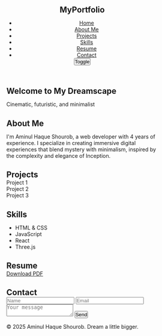 <html lang="en">
<head>
  <meta charset="UTF-8" />
  <meta name="viewport" content="width=device-width, initial-scale=1.0" />
  <title>Aminul Haque Shourob | Cinematic Portfolio</title>
  <style>
    :root {
      --bg-color: #0a0a0f;
      --text-color: #e0e0e0;
      --accent-color: #0077ff;
      --card-bg: #1a1a2e;
      --hover-bg: #292941;
      --gold: #bfa046;
    }* {
  margin: 0;
  padding: 0;
  box-sizing: border-box;
}

html, body {
  scroll-behavior: smooth;
  background: var(--bg-color);
  color: var(--text-color);
  font-family: 'Orbitron', sans-serif;
}

header {
  position: fixed;
  width: 100%;
  top: 0;
  left: 0;
  background: rgba(10, 10, 15, 0.95);
  z-index: 1000;
  padding: 1rem 2rem;
  display: flex;
  justify-content: space-between;
  align-items: center;
  backdrop-filter: blur(10px);
}

nav ul {
  list-style: none;
  display: flex;
  gap: 1.5rem;
}

nav ul li a {
  color: var(--text-color);
  text-decoration: none;
  font-weight: 500;
}

nav ul li a:hover {
  color: var(--gold);
}

#darkModeToggle {
  background: none;
  border: 1px solid var(--accent-color);
  color: var(--text-color);
  padding: 0.4rem 0.8rem;
  cursor: pointer;
  border-radius: 5px;
}

.section {
  padding: 100px 20px;
  min-height: 100vh;
  display: flex;
  flex-direction: column;
  align-items: center;
  justify-content: center;
  text-align: center;
}

.parallax {
  background: linear-gradient(rgba(10,10,15,0.8), rgba(10,10,15,0.8)), url('https://images.unsplash.com/photo-1518770660439-4636190af475') no-repeat center center fixed;
  background-size: cover;
}

h2 {
  font-size: 2.5rem;
  color: var(--gold);
  margin-bottom: 1rem;
}

p, li {
  font-family: 'Roboto Mono', monospace;
  font-size: 1.1rem;
  line-height: 1.6;
}

.projects-container {
  display: flex;
  flex-wrap: wrap;
  justify-content: center;
  gap: 2rem;
}

.card {
  background: var(--card-bg);
  padding: 2rem;
  border-radius: 10px;
  width: 250px;
  transition: background 0.3s, transform 0.3s;
}

.card:hover {
  background: var(--hover-bg);
  transform: translateY(-5px);
}

.skills-list {
  list-style: none;
  display: grid;
  grid-template-columns: repeat(auto-fit, minmax(150px, 1fr));
  gap: 1rem;
  max-width: 600px;
}

.btn {
  background: var(--accent-color);
  padding: 0.6rem 1.2rem;
  color: white;
  border: none;
  border-radius: 5px;
  cursor: pointer;
  text-decoration: none;
}

form {
  display: flex;
  flex-direction: column;
  gap: 1rem;
  width: 100%;
  max-width: 500px;
}

input, textarea {
  padding: 0.8rem;
  background: var(--card-bg);
  border: none;
  color: white;
  border-radius: 5px;
}

footer {
  text-align: center;
  padding: 2rem;
  background: #0a0a0f;
  font-size: 0.9rem;
  opacity: 0.7;
}

  </style>
  <script>
    document.addEventListener('DOMContentLoaded', () => {
      const toggle = document.getElementById('darkModeToggle');
      toggle.addEventListener('click', () => {
        document.body.classList.toggle('light');
      });
    });
  </script>
  <link href="https://fonts.googleapis.com/css2?family=Orbitron:wght@400;700&family=Roboto+Mono&display=swap" rel="stylesheet">
</head>
<body>
  <div id="particles-js"></div>
  <header>
    <nav>
      <h1 class="logo">MyPortfolio</h1>
      <ul>
        <li><a href="#home">Home</a></li>
        <li><a href="#about">About Me</a></li>
        <li><a href="#projects">Projects</a></li>
        <li><a href="#skills">Skills</a></li>
        <li><a href="#resume">Resume</a></li>
        <li><a href="#contact">Contact</a></li>
      </ul>
      <button id="darkModeToggle">Toggle</button>
    </nav>
  </header>  <section id="home" class="section parallax">
    <div class="content">
      <h2>Welcome to My Dreamscape</h2>
      <p>Cinematic, futuristic, and minimalist</p>
    </div>
  </section>  <section id="about" class="section">
    <h2>About Me</h2>
    <p>I'm Aminul Haque Shourob, a web developer with 4 years of experience. I specialize in creating immersive digital experiences that blend mystery with minimalism, inspired by the complexity and elegance of Inception.</p>
  </section>  <section id="projects" class="section">
    <h2>Projects</h2>
    <div class="projects-container">
      <div class="card">Project 1</div>
      <div class="card">Project 2</div>
      <div class="card">Project 3</div>
    </div>
  </section>  <section id="skills" class="section">
    <h2>Skills</h2>
    <ul class="skills-list">
      <li>HTML & CSS</li>
      <li>JavaScript</li>
      <li>React</li>
      <li>Three.js</li>
    </ul>
  </section>  <section id="resume" class="section">
    <h2>Resume</h2>
    <a href="resume.pdf" download class="btn">Download PDF</a>
  </section>  <section id="contact" class="section">
    <h2>Contact</h2>
    <form>
      <input type="text" placeholder="Name" required />
      <input type="email" placeholder="Email" required />
      <textarea placeholder="Your message"></textarea>
      <button type="submit">Send</button>
    </form>
  </section>  <footer>
    <p>&copy; 2025 Aminul Haque Shourob. Dream a little bigger.</p>
  </footer>  <script src="https://cdn.jsdelivr.net/npm/particles.js"></script></body>
</html>
